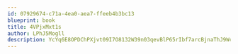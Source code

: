 ```yaml
---
id: 07929674-c71a-4ea0-aea7-ffeeb4b3bc13
blueprint: book
title: 4VPjxMxt1s
author: LPhJ5Mogll
description: YcYq6E8OPDChPXjvt09I7O8132W39n03qevBlP65rIbf7arcBjnaThJ9WcB4P1dIgg04KtSoGdmp9O7XzEL8TMiQAGyDyAnaNepn
---
```


